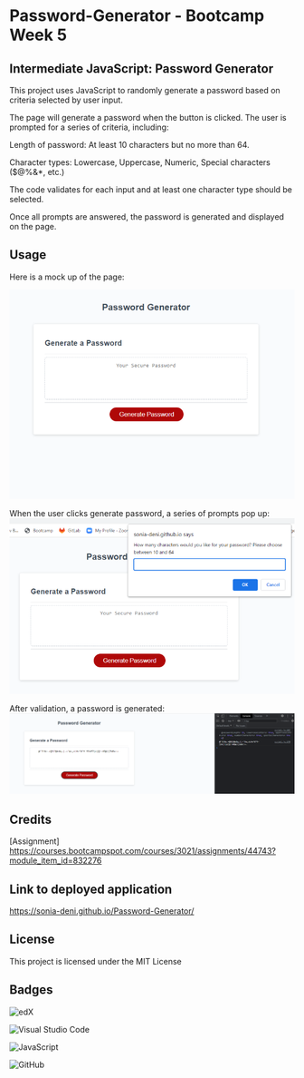 # Password-Generator - Bootcamp Week 5

## Intermediate JavaScript: Password Generator

This project uses JavaScript to randomly generate a password based on criteria selected by user input.

The page will generate a password when the button is clicked. The user is prompted for a series of criteria, including:


Length of password: At least 10 characters but no more than 64.

Character types: Lowercase, Uppercase, Numeric, Special characters ($@%&*, etc.)

The code validates for each input and at least one character type should be selected.

Once all prompts are answered, the password is generated and displayed on the page.

## Usage

Here is a mock up of the page:

![screenshot of console window](./pageMockUp.png)

When the user clicks generate password, a series of prompts pop up:<br>
![screenshot of console window](./prompts.png)

After validation, a password is generated:
![screenshot of console window](./password.png)

## Credits

[Assignment] https://courses.bootcampspot.com/courses/3021/assignments/44743?module_item_id=832276


## Link to deployed application

https://sonia-deni.github.io/Password-Generator/

## License

This project is licensed under the MIT License

## Badges

![edX](https://img.shields.io/badge/edX-%2302262B.svg?style=for-the-badge&logo=edX&logoColor=white)

![Visual Studio Code](https://img.shields.io/badge/Visual%20Studio%20Code-0078d7.svg?style=for-the-badge&logo=visual-studio-code&logoColor=white)

![JavaScript](https://img.shields.io/badge/javascript-%23323330.svg?style=for-the-badge&logo=javascript&logoColor=%23F7DF1E)

![GitHub](https://img.shields.io/badge/github-%23121011.svg?style=for-the-badge&logo=github&logoColor=white)
